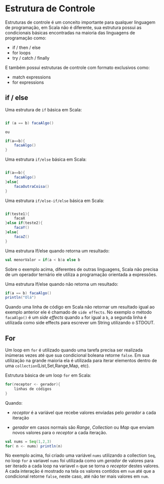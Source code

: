 # Estrutura de Controle

Estruturas de controle é um conceito importante para qualquer linguagem de programação,
em Scala não é diferente, sua estrutura possui as condicionais básicas encontradas na maioria das linguagens de programação como:

* if  / then / else
* for loops
* try / catch / finally

E também possui estruturas de controle com formato exclusivos como:

* match expressions
* for expressions

## if / else 

Uma estrutura de `if` básica em Scala:

````Scala

if (a == b) facaAlgo()

ou 

if(a==b){
    facaAlgo()
}

````

Uma estrutura `if/else` básica em Scala:

````Scala

if(a==b){
    facaAlgo()
}else{
    facaOutraCoisa()
}

````

Uma estrutura `if/else-if/else` básica em Scala:

````Scala

if(teste1){
    facaX
}else if(teste2){
    facaY()
}else{
    facaZ()
}

````

Uma estrutura If/else quando retorna um resultado:

```Scala
val menorValor = if(a < b)a else b
```
Sobre o exemplo acima, diferentes de outras linguagens, Scala não precisa de um operador ternário ele utiliza a programação orientada a expressões.

Uma estrutura If/else quando não retorna um resultado:

```Scala
if(a == b) facaAlgo()
println("Olá")
```

Quando uma linha de código em Scala não retornar um resultado igual ao exemplo anterior ele é chamado de `side effects`. No exemplo o método `facaAlgo()` é um 
*side effects* quando `a` for igual a `b`, a segunda linha é utilizada como side effects
para escrever um String utilizando o STDOUT.

## For

Um loop em `for` é utilizado quando uma tarefa precisa ser realizada inúmeras vezes
até que sua condicional boleana retorne `false`. Em sua utilização na grande maioria ela é utilizada para iterar elementos dentro de uma `collection`(List,Set,Range,Map, etc).

Estrutura básica de um loop `for` em Scala:

```Scala
for(receptor <- gerador){
    linhas de códigos
}
```

Quando: 

* *receptor*  é a variável que recebe valores enviadas pelo *gerador* a cada iteração

* *gerador* em casos normais são *Range*, *Collection* ou *Map* que enviam novos valores para o *receptor* a cada iteração.

```Scala
val nums = Seq(1,2,3)
for( n <- nums) println(n)
```
No exemplo acima, foi criado uma variável `nums` utilizando a collection `Seq`, no loop `for` a variavel `nums` foi  utilizada como um *gerador* de valores para ser iterado a cada loop na variavel `n` que se torna o *receptor* destes valores. A cada interação é mostrado na tela os valores contidos em `num` até que a condicional retorne `false`, neste caso, até não ter mais valores em `num`.


